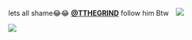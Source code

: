 lets all shame😂😂 [**@TTHEGRIND**](https://github.com/TTHEGRIND) follow him Btw
⠀![](https://files.catbox.moe/698nfn.jpeg) 

<img src="https://komarev.com/ghpvc/?username=germanstare&label= owo&color=000000&style=water" align="left">

⠀

